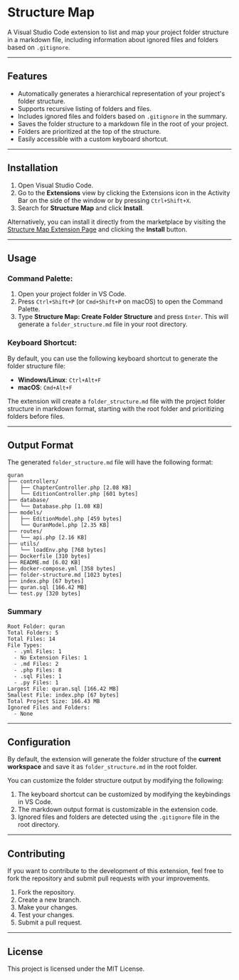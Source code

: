 # Structure Map

A Visual Studio Code extension to list and map your project folder structure in a markdown file, including information about ignored files and folders based on `.gitignore`.

---

## Features

- Automatically generates a hierarchical representation of your project's folder structure.
- Supports recursive listing of folders and files.
- Includes ignored files and folders based on `.gitignore` in the summary.
- Saves the folder structure to a markdown file in the root of your project.
- Folders are prioritized at the top of the structure.
- Easily accessible with a custom keyboard shortcut.

---

## Installation

1. Open Visual Studio Code.
2. Go to the **Extensions** view by clicking the Extensions icon in the Activity Bar on the side of the window or by pressing `Ctrl+Shift+X`.
3. Search for **Structure Map** and click **Install**.

Alternatively, you can install it directly from the marketplace by visiting the [Structure Map Extension Page](https://marketplace.visualstudio.com/items?itemName=ashen-chathuranga.structure-map) and clicking the **Install** button.

---

## Usage

### Command Palette:

1. Open your project folder in VS Code.
2. Press `Ctrl+Shift+P` (or `Cmd+Shift+P` on macOS) to open the Command Palette.
3. Type **Structure Map: Create Folder Structure** and press `Enter`. This will generate a `folder_structure.md` file in your root directory.

### Keyboard Shortcut:

By default, you can use the following keyboard shortcut to generate the folder structure file:

- **Windows/Linux**: `Ctrl+Alt+F`
- **macOS**: `Cmd+Alt+F`

The extension will create a `folder_structure.md` file with the project folder structure in markdown format, starting with the root folder and prioritizing folders before files.

---

## Output Format

The generated `folder_structure.md` file will have the following format:

```plaintext
quran
├── controllers/
│   ├── ChapterController.php [2.08 KB]
│   └── EditionController.php [601 bytes]
├── database/
│   └── Database.php [1.08 KB]
├── models/
│   ├── EditionModel.php [459 bytes]
│   └── QuranModel.php [2.35 KB]
├── routes/
│   └── api.php [2.16 KB]
├── utils/
│   └── loadEnv.php [768 bytes]
├── Dockerfile [310 bytes]
├── README.md [6.02 KB]
├── docker-compose.yml [358 bytes]
├── folder-structure.md [1023 bytes]
├── index.php [67 bytes]
├── quran.sql [166.42 MB]
└── test.py [320 bytes]
```


### Summary

```plaintext
Root Folder: quran
Total Folders: 5
Total Files: 14
File Types:
  - .yml Files: 1
  - No Extension Files: 1
  - .md Files: 2
  - .php Files: 8
  - .sql Files: 1
  - .py Files: 1
Largest File: quran.sql [166.42 MB]
Smallest File: index.php [67 bytes]
Total Project Size: 166.43 MB
Ignored Files and Folders:
  - None
```

---

## Configuration

By default, the extension will generate the folder structure of the **current workspace** and save it as `folder_structure.md` in the root folder.

You can customize the folder structure output by modifying the following:

1. The keyboard shortcut can be customized by modifying the keybindings in VS Code.
2. The markdown output format is customizable in the extension code.
3. Ignored files and folders are detected using the `.gitignore` file in the root directory.

---

## Contributing

If you want to contribute to the development of this extension, feel free to fork the repository and submit pull requests with your improvements.

1. Fork the repository.
2. Create a new branch.
3. Make your changes.
4. Test your changes.
5. Submit a pull request.

---

## License

This project is licensed under the MIT License.
